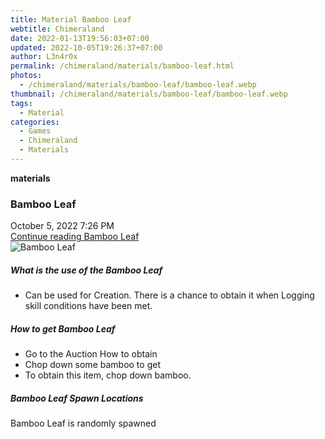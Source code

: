 ```yaml
---
title: Material Bamboo Leaf
webtitle: Chimeraland
date: 2022-01-13T19:56:03+07:00
updated: 2022-10-05T19:26:37+07:00
author: L3n4r0x
permalink: /chimeraland/materials/bamboo-leaf.html
photos:
  - /chimeraland/materials/bamboo-leaf/bamboo-leaf.webp
thumbnail: /chimeraland/materials/bamboo-leaf/bamboo-leaf.webp
tags:
  - Material
categories:
  - Games
  - Chimeraland
  - Materials
---
```


<section id="bootstrap-wrapper">
  <link
    rel="stylesheet"
    href="https://cdn.statically.io/gh/dimaslanjaka/Web-Manajemen/40ac3225/css/bootstrap-4.5-wrapper.css"
  />
  <div
    class="row g-0 border rounded overflow-hidden flex-md-row mb-4 shadow-sm position-relative"
  >
    <div class="col p-4 d-flex flex-column position-static">
      <strong class="d-inline-block mb-2 text-success">materials</strong>
      <h3 class="mb-0">Bamboo Leaf</h3>
      <div class="mb-1 text-muted">October 5, 2022 7:26 PM</div>
      <a href="#" class="stretched-link d-none">Continue reading Bamboo Leaf</a>
    </div>
    <div class="col-auto d-none d-lg-block">
      <img
        src="/chimeraland/materials/bamboo-leaf/bamboo-leaf.webp"
        alt="Bamboo Leaf"
      />
    </div>
  </div>
  <div class="row">
    <div class="col-lg-6 col-12 mb-2">
      <div class="card">
        <div class="card-body">
          <h5 class="card-title">What is the use of the Bamboo Leaf</h5>
          <div class="card-text">
            <ul>
              <li>
                Can be used for Creation. There is a chance to obtain it when
                Logging skill conditions have been met.
              </li>
            </ul>
          </div>
        </div>
      </div>
    </div>
    <div class="col-lg-6 col-12 mb-2">
      <div class="card">
        <div class="card-body">
          <h5 class="card-title">How to get Bamboo Leaf</h5>
          <div class="card-text">
            <ul>
              <li>Go to the Auction How to obtain</li>
              <li>Chop down some bamboo to get</li>
              <li>To obtain this item, chop down bamboo.</li>
            </ul>
          </div>
        </div>
      </div>
    </div>
    <div class="col-12 mb-2">
      <h5>Bamboo Leaf Spawn Locations</h5>
      <p>Bamboo Leaf is randomly spawned</p>
    </div>
  </div>
</section>